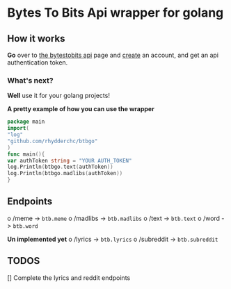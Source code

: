 # Bytes To Bits Api wrapper for golang

## How it works

**Go** over to [the bytestobits api](api.bytestobits.dev/) page and [create](api.bytestobits.dev/account) an account, and get an api authentication token.

### What's next?
**Well** use it for your golang projects!

**A pretty example of how you can use the wrapper**

```go
package main
import(
"log"
"github.com/rhydderchc/btbgo"
)
func main(){
var authToken string = "YOUR AUTH_TOKEN"
log.Println(btbgo.text(authToken))
log.Println(btbgo.madlibs(authToken))
}
```
## Endpoints
o /meme -> `btb.meme`
o /madlibs -> `btb.madlibs`
o /text -> `btb.text`
o /word -> `btb.word`

**Un implemented yet**
o /lyrics -> `btb.lyrics`
o /subreddit -> `btb.subreddit`
## TODOS

[] Complete the lyrics and reddit endpoints

